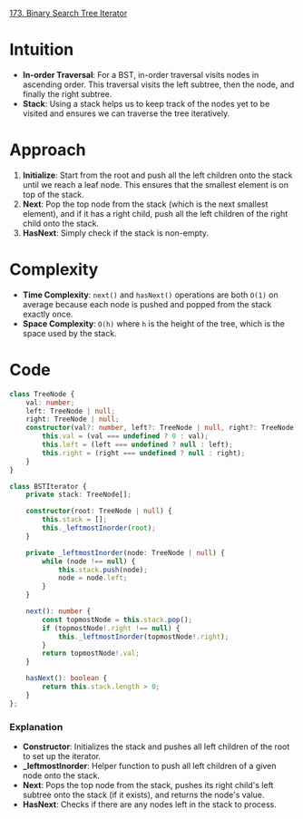[173. Binary Search Tree Iterator](https://leetcode.com/problems/binary-search-tree-iterator/)

# Intuition
- **In-order Traversal**: For a BST, in-order traversal visits nodes in ascending order. This traversal visits the left subtree, then the node, and finally the right subtree.
- **Stack**: Using a stack helps us to keep track of the nodes yet to be visited and ensures we can traverse the tree iteratively.
  
# Approach
1. **Initialize**: Start from the root and push all the left children onto the stack until we reach a leaf node. This ensures that the smallest element is on top of the stack.
2. **Next**: Pop the top node from the stack (which is the next smallest element), and if it has a right child, push all the left children of the right child onto the stack.
3. **HasNext**: Simply check if the stack is non-empty.

# Complexity
- **Time Complexity**: `next()` and `hasNext()` operations are both `O(1)` on average because each node is pushed and popped from the stack exactly once.
- **Space Complexity**: `O(h)` where `h` is the height of the tree, which is the space used by the stack.

# Code
```typescript
class TreeNode {
    val: number;
    left: TreeNode | null;
    right: TreeNode | null;
    constructor(val?: number, left?: TreeNode | null, right?: TreeNode | null) {
        this.val = (val === undefined ? 0 : val);
        this.left = (left === undefined ? null : left);
        this.right = (right === undefined ? null : right);
    }
}

class BSTIterator {
    private stack: TreeNode[];

    constructor(root: TreeNode | null) {
        this.stack = [];
        this._leftmostInorder(root);
    }

    private _leftmostInorder(node: TreeNode | null) {
        while (node !== null) {
            this.stack.push(node);
            node = node.left;
        }
    }

    next(): number {
        const topmostNode = this.stack.pop();
        if (topmostNode!.right !== null) {
            this._leftmostInorder(topmostNode!.right);
        }
        return topmostNode!.val;
    }

    hasNext(): boolean {
        return this.stack.length > 0;
    }
};

```

### Explanation
- **Constructor**: Initializes the stack and pushes all left children of the root to set up the iterator.
- **_leftmostInorder**: Helper function to push all left children of a given node onto the stack.
- **Next**: Pops the top node from the stack, pushes its right child's left subtree onto the stack (if it exists), and returns the node's value.
- **HasNext**: Checks if there are any nodes left in the stack to process.
